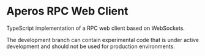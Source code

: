 # Aperos RPC Web Client

TypeScript implementation of a RPC web client based on WebSockets.

The development branch can contain experimental code that is under
active development and should not be used for production environments.
